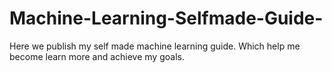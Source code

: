 # Machine-Learning-Selfmade-Guide-
Here we publish my self made machine learning guide. Which help me become learn more and achieve my goals.
